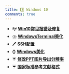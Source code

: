 ```yaml
---
title: 3️⃣ Windows 10
comments: true
---
```


<div class="grid cards" markdown>

- 📪 [__Win10常见报错及修复__](./A.md)
- ⛈️ [__WindowsTerminal美化__](./B.md)
- 🖊️ [__SSH配置__](./BB.md)
- ⌚ [__Windows美化__](./C.md)
- ☔ [__修改PPT图片导出分辨率__](./D.md)
- ☔ [__国家标准参考文献格式__](./E.md)

</div>